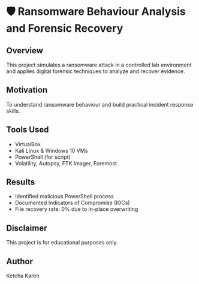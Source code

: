 
# 🛡️ Ransomware Behaviour Analysis and Forensic Recovery
## Overview
This project simulates a ransomware attack in a controlled lab environment and applies digital forensic techniques to analyze and recover evidence.

## Motivation
To understand ransomware behaviour and build practical incident response skills.

## Tools Used
* VirtualBox
* Kali Linux & Windows 10 VMs
* PowerShell (for script)
* Volatility, Autopsy, FTK Imager, Foremost

## Results
* Identified malicious PowerShell process
* Documented Indicators of Compromise (IOCs)
* File recovery rate: 0% due to in-place overwriting

## Disclaimer
This project is for educational purposes only.

## Author
Ketcha Karen
